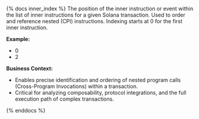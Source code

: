 {% docs inner_index %}
The position of the inner instruction or event within the list of inner instructions for a given Solana transaction. Used to order and reference nested (CPI) instructions. Indexing starts at 0 for the first inner instruction.

**Example:**
- 0
- 2

**Business Context:**
- Enables precise identification and ordering of nested program calls (Cross-Program Invocations) within a transaction.
- Critical for analyzing composability, protocol integrations, and the full execution path of complex transactions.


{% enddocs %}